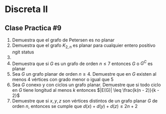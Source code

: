 # Discreta II

## Clase Practica #9

1. Demuestra que el grafo de Petersen es no planar
2. Demuestra que el grafo $K_{2, n}$ es planar para cualquier entero positivo $n$git status
3. 
4. Demuestra que si $G$ es un grafo de orden $n \leq 7$ entonces $G$ o $G^C$ es planar
5. Sea $G$ un grafo planar de orden $n \geq 4$. Demuestre que en $G$ existen al menos 4 vértices con grado menor o igual que $5$
6. Sea $G$ conexo y con ciclos un grafo planar. Demuestre que si todo ciclo en $G$ tiene longitud al menos $k$ entonces $|E(G)| \leq \frac{k(n - 2)}{k - 2}$
7. Demuestre que si $x, y, z$ son vértices distintos de un grafo planar $G$ de orden $n$, entonces se cumple que $d(x) + d(y) + d(z) \leq 2n + 2$
